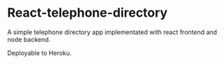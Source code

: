 # React-telephone-directory
A simple telephone directory app implementated with react frontend and node backend.

Deployable to Heroku.

